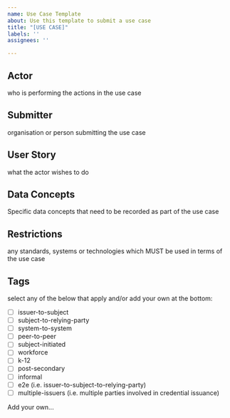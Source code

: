 ```yaml
---
name: Use Case Template
about: Use this template to submit a use case
title: "[USE CASE]"
labels: ''
assignees: ''

---
```


## Actor

who is performing the actions in the use case

## Submitter

organisation or person submitting the use case

## User Story

what the actor wishes to do

## Data Concepts
Specific data concepts that need to be recorded as part of the use case

## Restrictions

any standards, systems or technologies which MUST be used in terms of the use case

## Tags

select any of the below that apply and/or add your own at the bottom:

- [ ] issuer-to-subject
- [ ] subject-to-relying-party
- [ ] system-to-system
- [ ] peer-to-peer
- [ ] subject-initiated
- [ ] workforce
- [ ] k-12
- [ ] post-secondary
- [ ] informal
- [ ] e2e (i.e. issuer-to-subject-to-relying-party)
- [ ] multiple-issuers (i.e. multiple parties involved in credential issuance)

Add your own...
